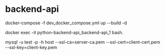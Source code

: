 # backend-api

docker-compose -f dev_docker_compose.yml up --build -d

docker exec -it python-backend-api_backend-api_1 bash.

mysql -u test -p -h host --ssl-ca=server-ca.pem --ssl-cert=client-cert.pem --ssl-key=client-key.pem
